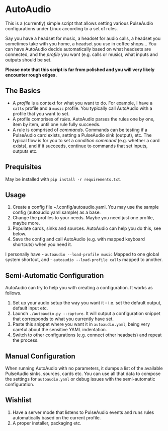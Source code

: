 # AutoAudio

This is a (currently) simple script that allows setting various PulseAudio configurations under Linux according to a set of rules.

Say you have a headset for music, a headset for audio calls, a headset you sometimes take with you home, a headset you use in coffee shops...
You can have AutoAudio decide automatically based on what headsets are connected, and the *profile* you want (e.g. calls or music), what
inputs and outputs should be set.

**Please note that this script is far from polished and you will very likely encounter rough edges.**

## The Basics

* A *profile* is a context for what you want to do. For example, I have a `calls` profile and a `music` profile. You typically call AutoAudio with a profile that you want to set.
* A profile comprises of *rules*. AutoAudio parses the rules one by one, item by item, until one rule fully succeeds.
* A rule is comprised of *commands*. Commands can be testing if a PulseAudio card exists, setting a PulseAudio sink (output), etc. The typical flow is for you to set a *condition command* (e.g. whether a card exists), and if it succeeds, continue to commands that set inputs, outputs etc.

## Prequisites

May be installed with `pip install -r requirements.txt`.

## Usage

1. Create a config file ~/.config/autoaudio.yaml. You may use the sample config (autoaudio.yaml.sample) as a base.
2. Change the profiles to your needs. Maybe you need just one profile, maybe more.
3. Populate cards, sinks and sources. AutoAudio can help you do this, see below.
4. Save the config and call AutoAudio (e.g. with mapped keyboard shortcuts) when you need it.

I personally have -
`autoaudio --load-profile music`
Mapped to one global system shortcut, and -
`autoaudio --load-profile calls`
mapped to another.

## Semi-Automatic Configuration

AutoAudio can try to help you with creating a configuration.
It works as follows.

1. Set up your audio setup the way you want it - i.e. set the default output, default input etc.
2. Launch `./autoaudio.py --capture`. It will output a configuration snippet that corresponds to what you currently have set.
3. Paste this snippet where you want it in `autoaudio.yaml`, being very careful about the sensitive YAML indentation.
4. Switch to other configurations (e.g. connect other headsets) and repeat the process.

## Manual Configuration

When running AutoAudio with no parameters, it dumps a list of the available PulseAudio sinks, sources, cards etc.
You can use all that data to compose the settings for `autoaudio.yaml` or debug issues with the semi-automatic configuration.

## Wishlist

1. Have a server mode that listens to PulseAudio events and runs rules automatically based on the current profile.
2. A proper installer, packaging etc.
